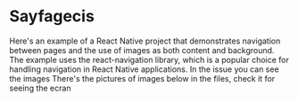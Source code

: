 
# Sayfagecis



<p>Here's an example of a React Native project that demonstrates navigation between pages and the use of images as both content and background. The example uses the react-navigation library, which is a popular choice for handling navigation in React Native applications. In the issue you can see the images
  There's the pictures of images below in the files, check it for seeing the ecran
</p>

